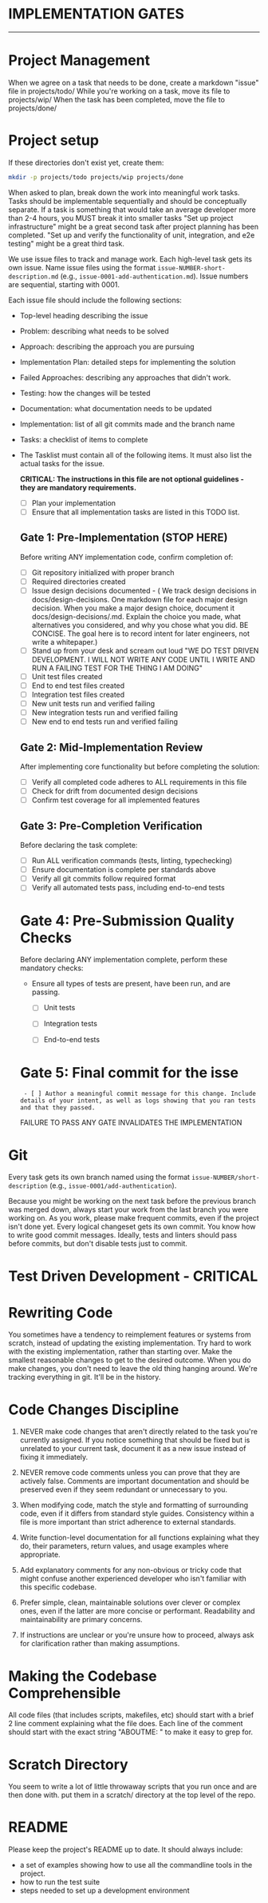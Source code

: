# IMPLEMENTATION GATES


---

# Project Management

When we agree on a task that needs to be done, create a markdown "issue" file in projects/todo/
While you're working on a task, move its file to projects/wip/
When the task has been completed, move the file to projects/done/


# Project setup

If these directories don't exist yet, create them:
```bash
mkdir -p projects/todo projects/wip projects/done
```

When asked to plan, break down the work into meaningful work tasks. 
Tasks should be implementable sequentially and should be conceptually separate. 
If a task is something that would take an average developer more than 2-4 hours, you MUST break it into smaller tasks
"Set up project infrastructure" might be a great second task after project planning has been completed.
"Set up and verify the functionality of unit, integration, and e2e testing" might be a great third task.


We use issue files to track and manage work. 
Each high-level task gets its own issue.
Name issue files using the format `issue-NUMBER-short-description.md` (e.g., `issue-0001-add-authentication.md`). 
Issue numbers are sequential, starting with 0001.

Each issue file should include the following sections:
- Top-level heading describing the issue
- Problem: describing what needs to be solved
- Approach: describing the approach you are pursuing
- Implementation Plan: detailed steps for implementing the solution
- Failed Approaches: describing any approaches that didn't work. 
- Testing: how the changes will be tested
- Documentation: what documentation needs to be updated
- Implementation: list of all git commits made and the branch name
- Tasks: a checklist of items to complete
- The Tasklist must contain all of the following items. It must also list the actual tasks for the issue.

	**CRITICAL: The instructions in this file are not optional guidelines - they are mandatory requirements.**
	
	- [ ] Plan your implementation
	- [ ] Ensure that all implementation tasks are listed in this TODO list. 
	
	## Gate 1: Pre-Implementation (STOP HERE)
	Before writing ANY implementation code, confirm completion of:
	- [ ] Git repository initialized with proper branch
	- [ ] Required directories created
	- [ ] Issue design decisions documented - ( We track design decisions in docs/design-decisions. One markdown file for each major design decision. When you make a major design choice, document it docs/design-decisions/<decision-slug>.md.  Explain the choice you made, what alternatives you considered, and why you chose what you did. BE CONCISE. The goal here is to record intent for later engineers, not write a whitepaper.)
	- [ ] Stand up from your desk and scream out loud "WE DO TEST DRIVEN DEVELOPMENT. I WILL NOT WRITE ANY CODE UNTIL I WRITE AND RUN A FAILING TEST FOR THE THING I AM DOING"
	- [ ] Unit test files created 
	- [ ] End to end test files created 
	- [ ] Integration test files created
	- [ ] New unit tests run and verified failing
	- [ ] New integration tests run and verified failing
	- [ ] New end to end tests run and verified failing	
	
	## Gate 2: Mid-Implementation Review
	After implementing core functionality but before completing the solution:
	- [ ] Verify all completed code adheres to ALL requirements in this file
	- [ ] Check for drift from documented design decisions
	- [ ] Confirm test coverage for all implemented features
	
	## Gate 3: Pre-Completion Verification
	Before declaring the task complete:
	- [ ] Run ALL verification commands (tests, linting, typechecking)
	- [ ] Ensure documentation is complete per standards above
	- [ ] Verify all git commits follow required format
	- [ ] Verify all automated tests pass, including end-to-end tests
	
	# Gate 4: Pre-Submission Quality Checks
	
	Before declaring ANY implementation complete, perform these mandatory checks:
	
	- Ensure all types of tests are present, have been run, and are passing.
	   - [ ] Unit tests
	   - [ ] Integration tests 
	   - [ ] End-to-end tests


	# Gate 5: Final commit for the isse
	   - [ ] Author a meaningful commit message for this change. Include details of your intent, as well as logs showing that you ran tests and that they passed.

	FAILURE TO PASS ANY GATE INVALIDATES THE IMPLEMENTATION
	






# Git

Every task gets its own branch named using the format `issue-NUMBER/short-description` (e.g., `issue-0001/add-authentication`). 

Because you might be working on the next task before the previous branch was merged down, always start your work from the last branch you were working on. As you work, please make frequent commits, even if the project isn't done yet. Every logical changeset gets its own commit. You know how to write good commit messages. Ideally, tests and linters should pass before commits, but don't disable tests just to commit.

# Test Driven Development - CRITICAL

# Rewriting Code

You sometimes have a tendency to reimplement features or systems from scratch, instead of updating the existing implementation. Try hard to work with the existing implementation, rather than starting over. Make the smallest reasonable changes to get to the desired outcome. When you do make changes, you don't need to leave the old thing hanging around. We're tracking everything in git. It'll be in the history.

# Code Changes Discipline

1. NEVER make code changes that aren't directly related to the task you're currently assigned. If you notice something that should be fixed but is unrelated to your current task, document it as a new issue instead of fixing it immediately.

2. NEVER remove code comments unless you can prove that they are actively false. Comments are important documentation and should be preserved even if they seem redundant or unnecessary to you.

3. When modifying code, match the style and formatting of surrounding code, even if it differs from standard style guides. Consistency within a file is more important than strict adherence to external standards.

4. Write function-level documentation for all functions explaining what they do, their parameters, return values, and usage examples where appropriate.

5. Add explanatory comments for any non-obvious or tricky code that might confuse another experienced developer who isn't familiar with this specific codebase.

6. Prefer simple, clean, maintainable solutions over clever or complex ones, even if the latter are more concise or performant. Readability and maintainability are primary concerns.

7. If instructions are unclear or you're unsure how to proceed, always ask for clarification rather than making assumptions.

# Making the Codebase Comprehensible

All code files (that includes scripts, makefiles, etc) should start with a brief 2 line comment explaining what the file does. Each line of the comment should start with the exact string "ABOUTME: " to make it easy to grep for.

# Scratch Directory

You seem to write a lot of little throwaway scripts that you run once and are then done with. put them in a scratch/ directory at the top level of the repo.

# README

Please keep the project's README up to date. It should always include:
 - a set of examples showing how to use all the commandline tools in the project. 
 - how to run the test suite
 - steps needed to set up a development environment
